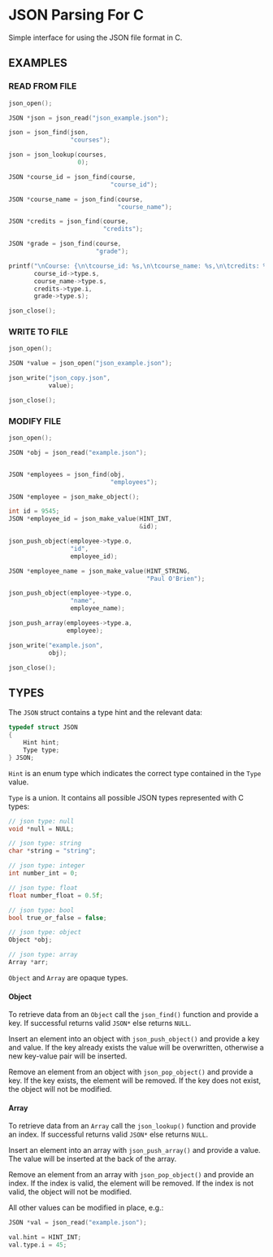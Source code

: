 # JSON Parsing For C

Simple interface for using the JSON file format in C.

## EXAMPLES
### READ FROM FILE
```c
json_open();

JSON *json = json_read("json_example.json");

json = json_find(json,
                 "courses");

json = json_lookup(courses,
                   0);

JSON *course_id = json_find(course,
                            "course_id");

JSON *course_name = json_find(course,
                              "course_name");

JSON *credits = json_find(course,
                          "credits");

JSON *grade = json_find(course,
                        "grade");

printf("\nCourse: {\n\tcourse_id: %s,\n\tcourse_name: %s,\n\tcredits: %d,\n\tgrade: %s\n};\n",
       course_id->type.s,
       course_name->type.s,
       credits->type.i,
       grade->type.s);

json_close();
```

### WRITE TO FILE
```c
json_open();

JSON *value = json_open("json_example.json");

json_write("json_copy.json",
           value);

json_close();
```

### MODIFY FILE
```c
json_open();

JSON *obj = json_read("example.json");


JSON *employees = json_find(obj,
                            "employees");

JSON *employee = json_make_object();

int id = 9545;
JSON *employee_id = json_make_value(HINT_INT,
                                    &id);

json_push_object(employee->type.o,
                 "id",
                 employee_id);

JSON *employee_name = json_make_value(HINT_STRING,
                                      "Paul O'Brien");

json_push_object(employee->type.o,
                 "name",
                 employee_name);

json_push_array(employees->type.a,
                employee);

json_write("example.json",
           obj);

json_close();
```

## TYPES
The ```JSON``` struct contains a type hint and the relevant data:

```c
typedef struct JSON
{
    Hint hint;
    Type type;
} JSON;
```

```Hint``` is an enum type which indicates the correct type contained in the ```Type``` value.

```Type``` is a union. It contains all possible JSON types represented with C types:
```c
// json type: null
void *null = NULL;

// json type: string
char *string = "string";

// json type: integer
int number_int = 0;

// json type: float
float number_float = 0.5f;

// json type: bool
bool true_or_false = false;

// json type: object
Object *obj;

// json type: array
Array *arr;
```

```Object``` and ```Array``` are opaque types.

#### Object
To retrieve data from an ```Object``` call the ```json_find()``` function and provide a key. 
If successful returns valid ```JSON*``` else returns ```NULL```.

Insert an element into an object with ```json_push_object()``` and provide a key and value.
If the key already exists the value will be overwritten, otherwise a new key-value pair will be inserted.

Remove an element from an object with ```json_pop_object()``` and provide a key.
If the key exists, the element will be removed. 
If the key does not exist, the object will not be modified.

#### Array
To retrieve data from an ```Array``` call the ```json_lookup()``` function and provide an index.
If successful returns valid ```JSON*``` else returns ```NULL```.

Insert an element into an array with ```json_push_array()``` and provide a value.
The value will be inserted at the back of the array.

Remove an element from an array with ```json_pop_object()``` and provide an index.
If the index is valid, the element will be removed. 
If the index is not valid, the object will not be modified.

All other values can be modified in place, e.g.:
```c
JSON *val = json_read("example.json");

val.hint = HINT_INT;
val.type.i = 45;
```